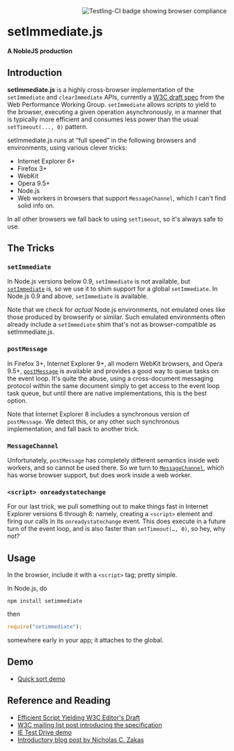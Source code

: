 <a href="http://ci.testling.com/NobleJS/setImmediate">
    <img src="http://ci.testling.com/NobleJS/setImmediate.png" alt="Testling-CI badge showing browser compliance"
         align="right">
</a>

# setImmediate.js
**A NobleJS production**

## Introduction

**setImmediate.js** is a highly cross-browser implementation of the `setImmediate` and `clearImmediate` APIs, currently
a [W3C draft spec][spec] from the Web Performance Working Group. `setImmediate` allows scripts to yield to the browser,
executing a given operation asynchronously, in a manner that is typically more efficient and consumes less power than
the usual `setTimeout(..., 0)` pattern.

setImmediate.js runs at “full speed” in the following browsers and environments, using various clever tricks:

 * Internet Explorer 6+
 * Firefox 3+
 * WebKit
 * Opera 9.5+
 * Node.js
 * Web workers in browsers that support `MessageChannel`, which I can't find solid info on.

In all other browsers we fall back to using `setTimeout`, so it's always safe to use.

## The Tricks

### `setImmediate`

In Node.js versions below 0.9, `setImmediate` is not available, but [`setImmediate`][nextTIck] is, so we use it to
shim support for a global `setImmediate`. In Node.js 0.9 and above, `setImmediate` is available.

Note that we check for *actual* Node.js environments, not emulated ones like those produced by browserify or similar.
Such emulated environments often already include a `setImmediate` shim that's not as browser-compatible as
setImmediate.js.

### `postMessage`

In Firefox 3+, Internet Explorer 9+, all modern WebKit browsers, and Opera 9.5+, [`postMessage`][postMessage] is
available and provides a good way to queue tasks on the event loop. It's quite the abuse, using a cross-document
messaging protocol within the same document simply to get access to the event loop task queue, but until there are
native implementations, this is the best option.

Note that Internet Explorer 8 includes a synchronous version of `postMessage`. We detect this, or any other such
synchronous implementation, and fall back to another trick.

### `MessageChannel`

Unfortunately, `postMessage` has completely different semantics inside web workers, and so cannot be used there. So we
turn to [`MessageChannel`][MessageChannel], which has worse browser support, but does work inside a web worker.

### `<script> onreadystatechange`

For our last trick, we pull something out to make things fast in Internet Explorer versions 6 through 8: namely,
creating a `<script>` element and firing our calls in its `onreadystatechange` event. This does execute in a future
turn of the event loop, and is also faster than `setTimeout(…, 0)`, so hey, why not?

## Usage

In the browser, include it with a `<script>` tag; pretty simple.

In Node.js, do

```
npm install setimmediate
```

then

```js
require("setimmediate");
```

somewhere early in your app; it attaches to the global.

## Demo

* [Quick sort demo][cross-browser-demo]
 
## Reference and Reading

 * [Efficient Script Yielding W3C Editor's Draft][spec]
 * [W3C mailing list post introducing the specification][list-post]
 * [IE Test Drive demo][ie-demo]
 * [Introductory blog post by Nicholas C. Zakas][ncz]


[spec]: https://dvcs.w3.org/hg/webperf/raw-file/tip/specs/setImmediate/Overview.html
[list-post]: http://lists.w3.org/Archives/Public/public-web-perf/2011Jun/0100.html
[ie-demo]: http://ie.microsoft.com/testdrive/Performance/setImmediateSorting/Default.html
[ncz]: http://www.nczonline.net/blog/2011/09/19/script-yielding-with-setimmediate/
[nextTick]: http://nodejs.org/docs/v0.8.16/api/process.html#process_process_nexttick_callback
[postMessage]: http://www.whatwg.org/specs/web-apps/current-work/multipage/web-messaging.html#posting-messages
[MessageChannel]: http://www.whatwg.org/specs/web-apps/current-work/multipage/web-messaging.html#channel-messaging
[cross-browser-demo]: http://jphpsf.github.com/setImmediate-shim-demo

